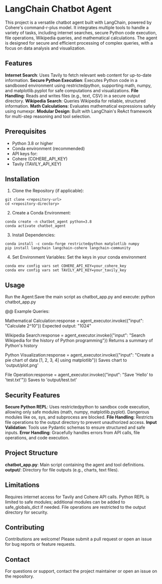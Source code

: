 # LangChain Chatbot Agent
This project is a versatile chatbot agent built with LangChain, powered by Cohere's command-r-plus model. It integrates multiple tools to handle a variety of tasks, including internet searches, secure Python code execution, file operations, Wikipedia queries, and mathematical calculations. The agent is designed for secure and efficient processing of complex queries, with a focus on data analysis and visualization.

## Features

**Internet Search**: Uses Tavily to fetch relevant web content for up-to-date information.
**Secure Python Execution**: Executes Python code in a sandboxed environment using restrictedpython, supporting math, numpy, and matplotlib.pyplot for safe computations and visualizations.
**File Handling**: Reads and writes files (e.g., text, CSV) in a secure output directory.
**Wikipedia Search**: Queries Wikipedia for reliable, structured information.
**Math Calculations**: Evaluates mathematical expressions safely using numexpr.
**Modular Design**: Built with LangChain's ReAct framework for multi-step reasoning and tool selection.

## Prerequisites

- Python 3.8 or higher
- Conda environment (recommended)
- API keys for:
- Cohere (COHERE_API_KEY)
- Tavily (TAVILY_API_KEY)



## Installation

1. Clone the Repository (if applicable):
```
git clone <repository-url>
cd <repository-directory>
```


2. Create a Conda Environment:
```
conda create -n chatbot_agent python=3.8
conda activate chatbot_agent
```

3. Install Dependencies:
```
conda install -c conda-forge restrictedpython matplotlib numpy
pip install langchain langchain-cohere langchain-community
```

4. Set Environment Variables: Set the keys in your conda environment
```
conda env config vars set COHERE_API_KEY=your_cohere_key
conda env config vars set TAVILY_API_KEY=your_tavily_key
```


## Usage

Run the Agent:Save the main script as chatbot_app.py and execute:
python chatbot_app.py


@@ Example Queries:

Mathematical Calculation:response = agent_executor.invoke({"input": "Calculate 2^10"})
Expected output: "1024"


Wikipedia Search:response = agent_executor.invoke({"input": "Search Wikipedia for the history of Python programming"})
Returns a summary of Python's history


Python Visualization:response = agent_executor.invoke({"input": "Create a pie chart of data [1, 2, 3, 4] using matplotlib"})
Saves chart to 'output/plot.png'


File Operation:response = agent_executor.invoke({"input": "Save 'Hello' to 'test.txt'"})
Saves to 'output/test.txt'



## Security Features

**Secure Python REPL**: Uses restrictedpython to sandbox code execution, allowing only safe modules (math, numpy, matplotlib.pyplot). Dangerous modules like os, sys, and subprocess are blocked.
**File Handling**: Restricts file operations to the output directory to prevent unauthorized access.
**Input Validation**: Tools use Pydantic schemas to ensure structured and safe inputs.
**Error Handling**: Gracefully handles errors from API calls, file operations, and code execution.

## Project Structure

**chatbot_app.py**: Main script containing the agent and tool definitions.
**output/**: Directory for file outputs (e.g., charts, text files).

## Limitations

Requires internet access for Tavily and Cohere API calls.
Python REPL is limited to safe modules; additional modules can be added to safe_globals_dict if needed.
File operations are restricted to the output directory for security.

## Contributing
Contributions are welcome! Please submit a pull request or open an issue for bug reports or feature requests.

## Contact
For questions or support, contact the project maintainer or open an issue on the repository.
